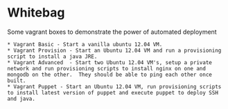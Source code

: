 Whitebag
=================

Some vagrant boxes to demonstrate the power of automated deployment

	* Vagrant Basic - Start a vanilla ubuntu 12.04 VM.
	* Vagrant Provision - Start an Ubuntu 12.04 VM and run a provisioning script to install a java JRE.
	* Vagrant Advanced  - Start two Ubuntu 12.04 VM's, setup a private network and run provisioning scripts to install nginx on one and mongodb on the other.  They should be able to ping each other once built.
	* Vagrant Puppet - Start an Ubuntu 12.04 VM, run provisioning scripts to install latest version of puppet and execute puppet to deploy SSH and java.